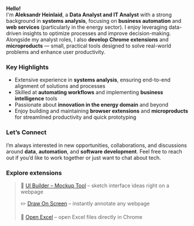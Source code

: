 **Hello!**  
I'm **Aleksandr Heinlaid**, a **Data Analyst and IT Analyst** with a strong background in **systems analysis**, focusing on **business automation** and **web services** (particularly in the energy sector). I enjoy leveraging data-driven insights to optimize processes and improve decision-making. Alongside my analyst roles, I also **develop Chrome extensions** and **microproducts** — small, practical tools designed to solve real-world problems and enhance user productivity.

### Key Highlights
- Extensive experience in **systems analysis**, ensuring end-to-end alignment of solutions and processes  
- Skilled at **automating workflows** and implementing **business intelligence** tools  
- Passionate about **innovation in the energy domain** and beyond  
- Enjoy building and maintaining **browser extensions** and **microproducts** for streamlined productivity and quick prototyping  

### Let’s Connect
I’m always interested in new opportunities, collaborations, and discussions around **data**, **automation**, and **software development**. Feel free to reach out if you’d like to work together or just want to chat about tech.

### Explore extensions
>🧩 [UI Builder – Mockup Tool](https://chrome.google.com/webstore/detail/kcaolbnngiaedjenblchphhmmlcmajmi) – sketch interface ideas right on a webpage
>
>✏️ [Draw On Screen](https://chromewebstore.google.com/detail/draw-on-screen/hjafaofnkfblcpkppadbneegaepffjfd) – instantly annotate any webpage
>
>📂 [Open Excel](https://chromewebstore.google.com/detail/open-excel/iocnoabndkjippckmjbglgdecdldcnjb) – open Excel files directly in Chrome
